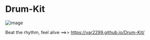 # Drum-Kit


![image](https://github.com/user-attachments/assets/6820ac74-571d-4354-a852-b08d073151ab)


Beat the rhythm, feel alive ==>> https://var2299.github.io/Drum-Kit/
